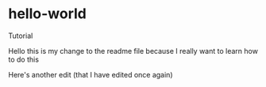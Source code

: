 # hello-world
Tutorial

Hello this is my change to the readme file because I really want to learn how to do this

Here's another edit (that I have edited once again)
